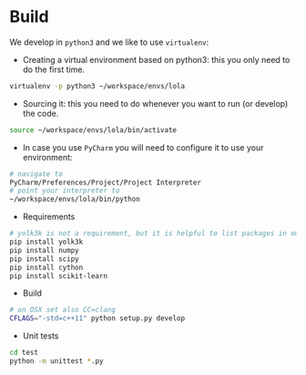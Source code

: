 # Build

We develop in `python3` and we like to use `virtualenv`:


* Creating a virtual environment based on python3: this you only need to do the first time.
```sh
virtualenv -p python3 ~/workspace/envs/lola
```

* Sourcing it: this you need to do whenever you want to run (or develop) the code.
```sh
source ~/workspace/envs/lola/bin/activate
```


* In case you use `PyCharm` you will need to configure it to use your environment:        
```sh
# navigate to
PyCharm/Preferences/Project/Project Interpreter
# point your interpreter to
~/workspace/envs/lola/bin/python
```

* Requirements
```sh
# yolk3k is not a requirement, but it is helpful to list packages in our virtual environment
pip install yolk3k
pip install numpy
pip install scipy
pip install cython
pip install scikit-learn
```
        
        
* Build
```sh
# on OSX set also CC=clang
CFLAGS="-std=c++11" python setup.py develop
```


* Unit tests
```sh
cd test
python -m unittest *.py
```
        